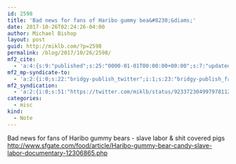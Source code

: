 ```yaml
---
id: 2598
title: 'Bad news for fans of Haribo gummy bea&#8230;&diams;'
date: 2017-10-26T02:24:26-04:00
author: Michael Bishop
layout: post
guid: http://miklb.com/?p=2598
permalink: /blog/2017/10/26/2598/
mf2_cite:
  - 'a:4:{s:9:"published";s:25:"0000-01-01T00:00:00+00:00";s:7:"updated";s:25:"0000-01-01T00:00:00+00:00";s:8:"category";a:1:{i:0;s:0:"";}s:6:"author";a:0:{}}'
mf2_mp-syndicate-to:
  - 'a:2:{i:0;s:22:"bridgy-publish_twitter";i:1;s:23:"bridgy-publish_facebook";}'
mf2_syndication:
  - 'a:2:{i:0;s:51:"https://twitter.com/miklb/status/923372304997978112";i:1;s:66:"https://www.facebook.com/10154408911669162/posts/10156107594164162";}'
categories:
  - misc
kind:
  - Note
---
```

Bad news for fans of Haribo gummy bears - slave labor & shit covered pigs <http://www.sfgate.com/food/article/Haribo-gummy-bear-candy-slave-labor-documentary-12306865.php>